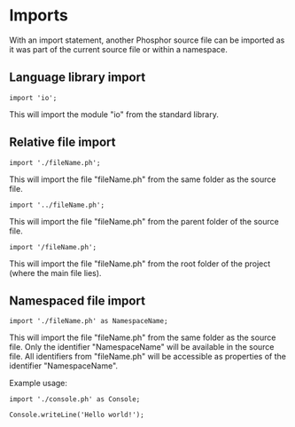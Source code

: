 # Imports

With an import statement, another Phosphor source file can be imported as it was part of the current source file or within a namespace.

## Language library import

```phosphor
import 'io';
```

This will import the module "io" from the standard library.

## Relative file import

```phosphor
import './fileName.ph';
```

This will import the file "fileName.ph" from the same folder as the source file.

```phosphor
import '../fileName.ph';
```

This will import the file "fileName.ph" from the parent folder of the source file.

```phosphor
import '/fileName.ph';
```

This will import the file "fileName.ph" from the root folder of the project (where the main file lies).

## Namespaced file import

```phosphor
import './fileName.ph' as NamespaceName;
```
This will import the file "fileName.ph" from the same folder as the source file. Only the identifier "NamespaceName" will be available in
the source file. All identifiers from "fileName.ph" will be accessible as properties of the identifier "NamespaceName".

Example usage:

```phosphor
import './console.ph' as Console;

Console.writeLine('Hello world!');
```

